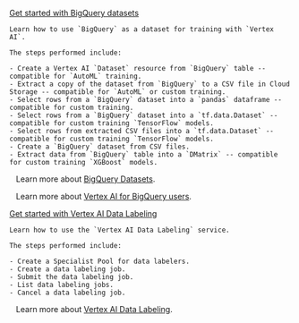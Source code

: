 
[Get started with BigQuery datasets](https://github.com/GoogleCloudPlatform/vertex-ai-samples/blob/main/notebooks/official/datasets/get_started_bq_datasets.ipynb)

```
Learn how to use `BigQuery` as a dataset for training with `Vertex AI`.

The steps performed include:

- Create a Vertex AI `Dataset` resource from `BigQuery` table -- compatible for `AutoML` training.
- Extract a copy of the dataset from `BigQuery` to a CSV file in Cloud Storage -- compatible for `AutoML` or custom training.
- Select rows from a `BigQuery` dataset into a `pandas` dataframe -- compatible for custom training.
- Select rows from a `BigQuery` dataset into a `tf.data.Dataset` -- compatible for custom training `TensorFlow` models.
- Select rows from extracted CSV files into a `tf.data.Dataset` -- compatible for custom training `TensorFlow` models.
- Create a `BigQuery` dataset from CSV files.
- Extract data from `BigQuery` table into a `DMatrix` -- compatible for custom training `XGBoost` models.

```

&nbsp;&nbsp;&nbsp;Learn more about [BigQuery Datasets](https://cloud.google.com/bigquery/docs/datasets-intro).

&nbsp;&nbsp;&nbsp;Learn more about [Vertex AI for BigQuery users](https://cloud.google.com/vertex-ai/docs/beginner/bqml).


[Get started with Vertex AI Data Labeling](https://github.com/GoogleCloudPlatform/vertex-ai-samples/blob/main/notebooks/official/datasets/get_started_with_data_labeling.ipynb)

```
Learn how to use the `Vertex AI Data Labeling` service.

The steps performed include:

- Create a Specialist Pool for data labelers.
- Create a data labeling job.
- Submit the data labeling job.
- List data labeling jobs.
- Cancel a data labeling job.

```

&nbsp;&nbsp;&nbsp;Learn more about [Vertex AI Data Labeling](https://cloud.google.com/vertex-ai/docs/datasets/data-labeling-job).

